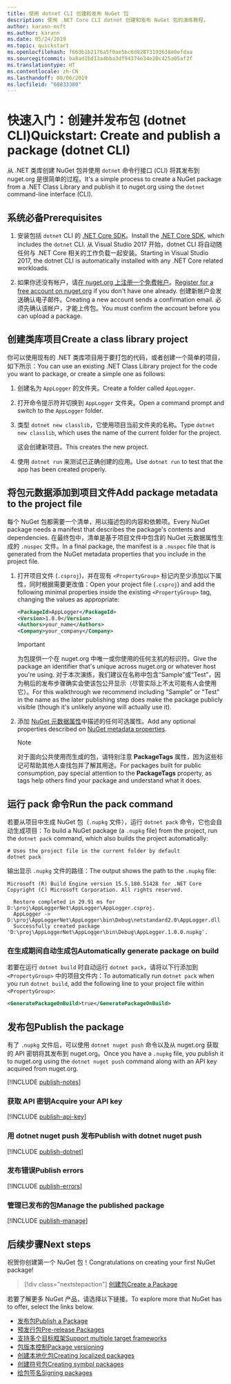 ```yaml
---
title: 使用 dotnet CLI 创建和发布 NuGet 包
description: 使用 .NET Core CLI dotnet 创建和发布 NuGet 包的演练教程。
author: karann-msft
ms.author: karann
ms.date: 05/24/2019
ms.topic: quickstart
ms.openlocfilehash: f663b1b2176a5f0ae5bc6d82873193638e0efdaa
ms.sourcegitcommit: ba8ad1bd13a4bba3df94374e34e20c425a05af2f
ms.translationtype: HT
ms.contentlocale: zh-CN
ms.lasthandoff: 08/06/2019
ms.locfileid: "68833380"
---
```

# <a name="quickstart-create-and-publish-a-package-dotnet-cli"></a><span data-ttu-id="7eb0e-103">快速入门：创建并发布包 (dotnet CLI)</span><span class="sxs-lookup"><span data-stu-id="7eb0e-103">Quickstart: Create and publish a package (dotnet CLI)</span></span>

<span data-ttu-id="7eb0e-104">从 .NET 类库创建 NuGet 包并使用 `dotnet` 命令行接口 (CLI) 将其发布到 nuget.org 是很简单的过程。</span><span class="sxs-lookup"><span data-stu-id="7eb0e-104">It's a simple process to create a NuGet package from a .NET Class Library and publish it to nuget.org using the `dotnet` command-line interface (CLI).</span></span>

## <a name="prerequisites"></a><span data-ttu-id="7eb0e-105">系统必备</span><span class="sxs-lookup"><span data-stu-id="7eb0e-105">Prerequisites</span></span>

1. <span data-ttu-id="7eb0e-106">安装包括 `dotnet` CLI 的 [.NET Core SDK](https://www.microsoft.com/net/download/)。</span><span class="sxs-lookup"><span data-stu-id="7eb0e-106">Install the [.NET Core SDK](https://www.microsoft.com/net/download/), which includes the `dotnet` CLI.</span></span> <span data-ttu-id="7eb0e-107">从 Visual Studio 2017 开始，dotnet CLI 将自动随任何与 .NET Core 相关的工作负载一起安装。</span><span class="sxs-lookup"><span data-stu-id="7eb0e-107">Starting in Visual Studio 2017, the dotnet CLI is automatically installed with any .NET Core related workloads.</span></span>

1. <span data-ttu-id="7eb0e-108">如果你还没有帐户，请[在 nuget.org 上注册一个免费帐户](https://www.nuget.org/users/account/LogOn?returnUrl=%2F)。</span><span class="sxs-lookup"><span data-stu-id="7eb0e-108">[Register for a free account on nuget.org](https://www.nuget.org/users/account/LogOn?returnUrl=%2F) if you don't have one already.</span></span> <span data-ttu-id="7eb0e-109">创建新帐户会发送确认电子邮件。</span><span class="sxs-lookup"><span data-stu-id="7eb0e-109">Creating a new account sends a confirmation email.</span></span> <span data-ttu-id="7eb0e-110">必须先确认该帐户，才能上传包。</span><span class="sxs-lookup"><span data-stu-id="7eb0e-110">You must confirm the account before you can upload a package.</span></span>

## <a name="create-a-class-library-project"></a><span data-ttu-id="7eb0e-111">创建类库项目</span><span class="sxs-lookup"><span data-stu-id="7eb0e-111">Create a class library project</span></span>

<span data-ttu-id="7eb0e-112">你可以使用现有的 .NET 类库项目用于要打包的代码，或者创建一个简单的项目，如下所示：</span><span class="sxs-lookup"><span data-stu-id="7eb0e-112">You can use an existing .NET Class Library project for the code you want to package, or create a simple one as follows:</span></span>

1. <span data-ttu-id="7eb0e-113">创建名为 `AppLogger` 的文件夹。</span><span class="sxs-lookup"><span data-stu-id="7eb0e-113">Create a folder called `AppLogger`.</span></span>

1. <span data-ttu-id="7eb0e-114">打开命令提示符并切换到 `AppLogger` 文件夹。</span><span class="sxs-lookup"><span data-stu-id="7eb0e-114">Open a command prompt and switch to the `AppLogger` folder.</span></span>

1. <span data-ttu-id="7eb0e-115">类型 `dotnet new classlib`，它使用项目当前文件夹的名称。</span><span class="sxs-lookup"><span data-stu-id="7eb0e-115">Type `dotnet new classlib`, which uses the name of the current folder for the project.</span></span>

   <span data-ttu-id="7eb0e-116">这会创建新项目。</span><span class="sxs-lookup"><span data-stu-id="7eb0e-116">This creates the new project.</span></span>

1. <span data-ttu-id="7eb0e-117">使用 `dotnet run` 来测试已正确创建的应用。</span><span class="sxs-lookup"><span data-stu-id="7eb0e-117">Use `dotnet run` to test that the app has been created properly.</span></span>

## <a name="add-package-metadata-to-the-project-file"></a><span data-ttu-id="7eb0e-118">将包元数据添加到项目文件</span><span class="sxs-lookup"><span data-stu-id="7eb0e-118">Add package metadata to the project file</span></span>

<span data-ttu-id="7eb0e-119">每个 NuGet 包都需要一个清单，用以描述包的内容和依赖项。</span><span class="sxs-lookup"><span data-stu-id="7eb0e-119">Every NuGet package needs a manifest that describes the package's contents and dependencies.</span></span> <span data-ttu-id="7eb0e-120">在最终包中，清单是基于项目文件中包含的 NuGet 元数据属性生成的 `.nuspec` 文件。</span><span class="sxs-lookup"><span data-stu-id="7eb0e-120">In a final package, the manifest is a `.nuspec` file that is generated from the NuGet metadata properties that you include in the project file.</span></span>

1. <span data-ttu-id="7eb0e-121">打开项目文件 (`.csproj`)，并在现有 `<PropertyGroup>` 标记内至少添加以下属性，同时根据需要更改值：</span><span class="sxs-lookup"><span data-stu-id="7eb0e-121">Open your project file (`.csproj`) and add the following minimal properties inside the existing `<PropertyGroup>` tag, changing the values as appropriate:</span></span>

    ```xml
    <PackageId>AppLogger</PackageId>
    <Version>1.0.0</Version>
    <Authors>your_name</Authors>
    <Company>your_company</Company>
    ```

    > [!Important]
    > <span data-ttu-id="7eb0e-122">为包提供一个在 nuget.org 中唯一或你使用的任何主机的标识符。</span><span class="sxs-lookup"><span data-stu-id="7eb0e-122">Give the package an identifier that's unique across nuget.org or whatever host you're using.</span></span> <span data-ttu-id="7eb0e-123">对于本次演练，我们建议在名称中包含“Sample”或“Test”，因为稍后的发布步骤确实会使该包公开显示（尽管实际上不太可能有人会使用它）。</span><span class="sxs-lookup"><span data-stu-id="7eb0e-123">For this walkthrough we recommend including "Sample" or "Test" in the name as the later publishing step does make the package publicly visible (though it's unlikely anyone will actually use it).</span></span>

1. <span data-ttu-id="7eb0e-124">添加 [NuGet 元数据属性](/dotnet/core/tools/csproj#nuget-metadata-properties)中描述的任何可选属性。</span><span class="sxs-lookup"><span data-stu-id="7eb0e-124">Add any optional properties described on [NuGet metadata properties](/dotnet/core/tools/csproj#nuget-metadata-properties).</span></span>

    > [!Note]
    > <span data-ttu-id="7eb0e-125">对于面向公共使用而生成的包，请特别注意 **PackageTags** 属性，因为这些标记可帮助其他人查找包并了解其用途。</span><span class="sxs-lookup"><span data-stu-id="7eb0e-125">For packages built for public consumption, pay special attention to the **PackageTags** property, as tags help others find your package and understand what it does.</span></span>

## <a name="run-the-pack-command"></a><span data-ttu-id="7eb0e-126">运行 pack 命令</span><span class="sxs-lookup"><span data-stu-id="7eb0e-126">Run the pack command</span></span>

<span data-ttu-id="7eb0e-127">若要从项目中生成 NuGet 包（`.nupkg` 文件），运行 `dotnet pack` 命令，它也会自动生成项目：</span><span class="sxs-lookup"><span data-stu-id="7eb0e-127">To build a NuGet package (a `.nupkg` file) from the project, run the `dotnet pack` command, which also builds the project automatically:</span></span>

```cli
# Uses the project file in the current folder by default
dotnet pack
```

<span data-ttu-id="7eb0e-128">输出显示 `.nupkg` 文件的路径：</span><span class="sxs-lookup"><span data-stu-id="7eb0e-128">The output shows the path to the `.nupkg` file:</span></span>

```output
Microsoft (R) Build Engine version 15.5.180.51428 for .NET Core
Copyright (C) Microsoft Corporation. All rights reserved.

  Restore completed in 29.91 ms for D:\proj\AppLoggerNet\AppLogger\AppLogger.csproj.
  AppLogger -> D:\proj\AppLoggerNet\AppLogger\bin\Debug\netstandard2.0\AppLogger.dll
  Successfully created package 'D:\proj\AppLoggerNet\AppLogger\bin\Debug\AppLogger.1.0.0.nupkg'.
```

### <a name="automatically-generate-package-on-build"></a><span data-ttu-id="7eb0e-129">在生成期间自动生成包</span><span class="sxs-lookup"><span data-stu-id="7eb0e-129">Automatically generate package on build</span></span>

<span data-ttu-id="7eb0e-130">若要在运行 `dotnet build` 时自动运行 `dotnet pack`，请将以下行添加到 `<PropertyGroup>` 中的项目文件内：</span><span class="sxs-lookup"><span data-stu-id="7eb0e-130">To automatically run `dotnet pack` when you run `dotnet build`, add the following line to your project file within `<PropertyGroup>`:</span></span>

```xml
<GeneratePackageOnBuild>true</GeneratePackageOnBuild>
```

## <a name="publish-the-package"></a><span data-ttu-id="7eb0e-131">发布包</span><span class="sxs-lookup"><span data-stu-id="7eb0e-131">Publish the package</span></span>

<span data-ttu-id="7eb0e-132">有了 `.nupkg` 文件后，可以使用 `dotnet nuget push` 命令以及从 nuget.org 获取的 API 密钥将其发布到 nuget.org。</span><span class="sxs-lookup"><span data-stu-id="7eb0e-132">Once you have a `.nupkg` file, you publish it to nuget.org using the `dotnet nuget push` command along with an API key acquired from nuget.org.</span></span>

[!INCLUDE [publish-notes](includes/publish-notes.md)]

### <a name="acquire-your-api-key"></a><span data-ttu-id="7eb0e-133">获取 API 密钥</span><span class="sxs-lookup"><span data-stu-id="7eb0e-133">Acquire your API key</span></span>

[!INCLUDE [publish-api-key](includes/publish-api-key.md)]

### <a name="publish-with-dotnet-nuget-push"></a><span data-ttu-id="7eb0e-134">用 dotnet nuget push 发布</span><span class="sxs-lookup"><span data-stu-id="7eb0e-134">Publish with dotnet nuget push</span></span>

[!INCLUDE [publish-dotnet](includes/publish-dotnet.md)]

### <a name="publish-errors"></a><span data-ttu-id="7eb0e-135">发布错误</span><span class="sxs-lookup"><span data-stu-id="7eb0e-135">Publish errors</span></span>

[!INCLUDE [publish-errors](includes/publish-errors.md)]

### <a name="manage-the-published-package"></a><span data-ttu-id="7eb0e-136">管理已发布的包</span><span class="sxs-lookup"><span data-stu-id="7eb0e-136">Manage the published package</span></span>

[!INCLUDE [publish-manage](includes/publish-manage.md)]

## <a name="next-steps"></a><span data-ttu-id="7eb0e-137">后续步骤</span><span class="sxs-lookup"><span data-stu-id="7eb0e-137">Next steps</span></span>

<span data-ttu-id="7eb0e-138">祝贺你创建第一个 NuGet 包！</span><span class="sxs-lookup"><span data-stu-id="7eb0e-138">Congratulations on creating your first NuGet package!</span></span>

> [!div class="nextstepaction"]
> [<span data-ttu-id="7eb0e-139">创建包</span><span class="sxs-lookup"><span data-stu-id="7eb0e-139">Create a Package</span></span>](../create-packages/creating-a-package-dotnet-cli.md)

<span data-ttu-id="7eb0e-140">若要了解更多 NuGet 产品，请选择以下链接。</span><span class="sxs-lookup"><span data-stu-id="7eb0e-140">To explore more that NuGet has to offer, select the links below.</span></span>

- [<span data-ttu-id="7eb0e-141">发布包</span><span class="sxs-lookup"><span data-stu-id="7eb0e-141">Publish a Package</span></span>](../nuget-org/publish-a-package.md)
- [<span data-ttu-id="7eb0e-142">预发行包</span><span class="sxs-lookup"><span data-stu-id="7eb0e-142">Pre-release Packages</span></span>](../create-packages/Prerelease-Packages.md)
- [<span data-ttu-id="7eb0e-143">支持多个目标框架</span><span class="sxs-lookup"><span data-stu-id="7eb0e-143">Support multiple target frameworks</span></span>](../create-packages/multiple-target-frameworks-project-file.md)
- [<span data-ttu-id="7eb0e-144">包版本控制</span><span class="sxs-lookup"><span data-stu-id="7eb0e-144">Package versioning</span></span>](../reference/package-versioning.md)
- [<span data-ttu-id="7eb0e-145">创建本地化包</span><span class="sxs-lookup"><span data-stu-id="7eb0e-145">Creating localized packages</span></span>](../create-packages/creating-localized-packages.md)
- [<span data-ttu-id="7eb0e-146">创建符号包</span><span class="sxs-lookup"><span data-stu-id="7eb0e-146">Creating symbol packages</span></span>](../create-packages/symbol-packages-snupkg.md)
- [<span data-ttu-id="7eb0e-147">给包签名</span><span class="sxs-lookup"><span data-stu-id="7eb0e-147">Signing packages</span></span>](../create-packages/Sign-a-package.md)
